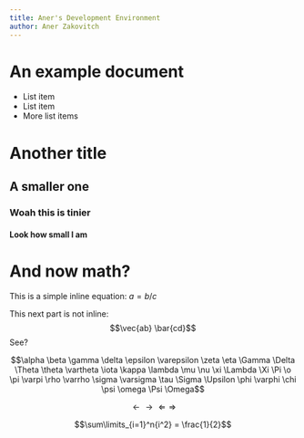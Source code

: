 ```yaml
---
title: Aner's Development Environment
author: Aner Zakovitch
---
```


# An example document

* List item
* List item
* More list items

# Another title
## A smaller one
### Woah this is tinier
#### Look how small I am

# And now math?

This is a simple inline equation: $a = b / c$

This next part is not inline:$$\vec{ab} \bar{cd}$$ See?

$$\alpha \beta \gamma \delta \epsilon \varepsilon \zeta \eta \Gamma \Delta
\Theta \theta \vartheta \iota \kappa \lambda \mu \nu \xi \Lambda \Xi \Pi \o
\pi \varpi \rho \varrho \sigma \varsigma \tau \Sigma \Upsilon \phi \varphi
\chi \psi \omega \Psi \Omega$$

$$\leftarrow \rightarrow \Leftarrow \Rightarrow$$

$$\sum\limits_{i=1}^n{i^2} = \frac{1}{2}$$



